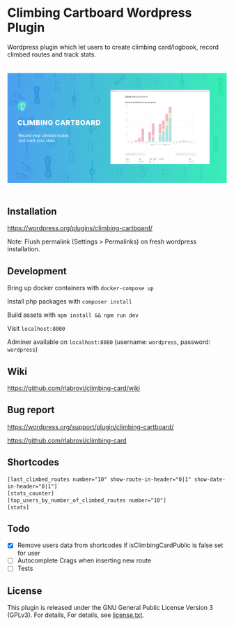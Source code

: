 # Climbing Cartboard Wordpress Plugin

Wordpress plugin which let users to create climbing card/logbook, record climbed routes and track stats.

<img src="resources/assets/images/climbing-card-banner.png" style="padding: 20px 0"/>


## Installation

https://wordpress.org/plugins/climbing-cartboard/

Note: Flush permalink (Settings > Permalinks) on fresh wordpress installation.

## Development

Bring up docker containers with `docker-compose up`

Install php packages with `composer install`

Build assets with `npm install && npm run dev`

Visit `localhost:8000`

Adminer available on `localhost:8080` (username: `wordpress`, password: `wordpress`)

## Wiki

https://github.com/rlabrovi/climbing-card/wiki

## Bug report

https://wordpress.org/support/plugin/climbing-cartboard/

https://github.com/rlabrovi/climbing-card

## Shortcodes
```
[last_climbed_routes number="10" show-route-in-header="0|1" show-date-in-header="0|1"]
[stats_counter]
[top_users_by_number_of_climbed_routes number="10"]
[stats]
```

## Todo
- [x] Remove users data from shortcodes if isClimbingCardPublic is false set for user
- [ ] Autocomplete Crags when inserting new route
- [ ] Tests 

## License

This plugin is released under the GNU General Public License Version 3 (GPLv3). For details, For details, see [license.txt](license.txt).
